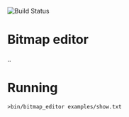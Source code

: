![Build Status](https://travis-ci.org/alterenzo/bitmap_editor.svg?branch=master)

# Bitmap editor

..

# Running

`>bin/bitmap_editor examples/show.txt`
